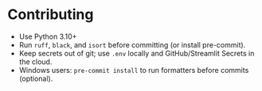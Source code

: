 # Contributing

- Use Python 3.10+
- Run `ruff`, `black`, and `isort` before committing (or install pre-commit).
- Keep secrets out of git; use `.env` locally and GitHub/Streamlit Secrets in the cloud.
- Windows users: `pre-commit install` to run formatters before commits (optional).
